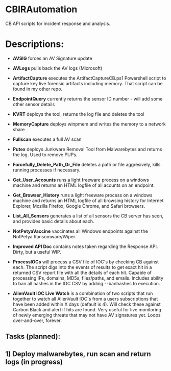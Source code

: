 # CBIRAutomation
CB API scripts for incident response and analysis.

 
# Descriptions:
 - **AVSIG** forces an AV Signature update

 - **AVLogs** pulls back the AV logs (Microsoft)

 - **ArtifactCapture** executes the ArtifactCaptureCB.ps1 Powershell script to capture key live forensic artifacts including memory.  That script can be found in my other repo.

 - **EndpointQuery** currently returns the sensor ID number - will add some other sensor details

 - **KVRT** deploys the tool, returns the log file and deletes the tool

 - **MemoryCapture** deploys winpmem and writes the memory to a network share

 - **Fullscan** executes a full AV scan

 - **Putex** deploys Junkware Removal Tool from Malwarebytes and returns the log. Used to remove PUPs.

 - **Forcefully_Delete_Path_Or_File** deletes a path or file aggresively, kills running processes if necessary.

 - **Get_User_Accounts** runs a light freeware process on a windows machine and returns an HTML logfile of all acounts on an endpoint.
 
 - **Get_Browser_History** runs a light freeware process on a windows machine and returns an HTML logfile of all browsing history for Internet Explorer, Mozilla Firefox, Google Chrome, and Safari browsers.

 - **List_All_Sensors** generates a list of all sensors the CB server has seen, and provides basic details about each.

 - **NotPetyaVaccine** vaccinates all Windows endpoints against the NotPetya Ransomware/Wiper.
 
 - **Improved API Doc** contains notes taken regarding the Response API. Dirty, but a useful WIP.
 
 - **ProcessIOCs** will process a CSV file of IOC's by checking CB against each. The script digs into the events of results to get exact hit in a returned CSV report file with all the details of each hit. Capable of processing IPs, domains, MD5s, files/paths, and emails. Includes ability to ban all hashes in the IOC CSV by adding --banhashes to execution.
 
 - **AlienVault IOC Live Watch** is a combination of two scripts that run together to watch all AlienVault IOC's from a users subscriptions that have been added within X days (default is 4). Will check these against Carbon Black and alert if hits are found. Very useful for live monitoring of newly emerging threats that may not have AV signatures yet. Loops over-and-over, forever.


##	Tasks (planned):
##		1) Deploy malwarebytes, run scan and return logs (in progress)
